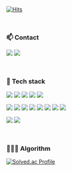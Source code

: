 [![Hits](https://hits.seeyoufarm.com/api/count/incr/badge.svg?url=https%3A%2F%2Fgithub.com%2Fchaeheejo&count_bg=%23020CA6&title_bg=%232F2F2F&icon=&icon_color=%23E7E7E7&title=hits&edge_flat=false)](https://hits.seeyoufarm.com)

<br/>

### 📫 Contact
<p>
  <a href="mailto:60cogml@gmail.com" target="_blank"><img src="https://img.shields.io/badge/gmail-EA4335?style=flat-square&logo=Gmail&logoColor=white"/></a>
  <a href="https://blog.naver.com/60cogml" target="_blank"><img src="https://img.shields.io/badge/blog-03C75A?style=flat-square&logo=Naver&logoColor=white"/></a>
</p> 

<br/>

### 🤖 Tech stack
<p>
  <img src="https://img.shields.io/badge/Tensorflow-FF6F00?style=flat-square&logo=Tensorflow&logoColor=white"/>
  <img src="https://img.shields.io/badge/OpenCV-5C3EE8?style=flat-square&logo=OpenCV&logoColor=white"/>
  <img src="https://img.shields.io/badge/PyTorch-EE4C2C?style=flat-square&logo=PyTorch&logoColor=white"/>
  <img src="https://img.shields.io/badge/Android-3DDC84?style=flat-square&logo=Android&logoColor=white"/>
  <img src="https://img.shields.io/badge/Django-092E20?style=flat-square&logo=Django&logoColor=white"/>
</p>


<p>
  <img src="https://img.shields.io/badge/Python-3776AB?style=flat-square&logo=Python&logoColor=white"/>
  <img src="https://img.shields.io/badge/Kotlin-7F52FF?style=flat-square&logo=Kotlin&logoColor=white"/>
  <img src="https://img.shields.io/badge/Linux-FCC624?style=flat-square&logo=Linux&logoColor=white"/>
  <img src="https://img.shields.io/badge/C-A8B9CC?style=flat-square&logo=C&logoColor=white"/>
  <img src="https://img.shields.io/badge/Java-007396?style=flat-square&logo=Java&logoColor=white"/>
  <img src="https://img.shields.io/badge/HTML5-E34F26?style=flat-square&logo=HTML5&logoColor=white"/>
  <img src="https://img.shields.io/badge/CSS3-1572B6?style=flat-square&logo=CSS3&logoColor=white"/>
  <img src="https://img.shields.io/badge/JavaScript-F7DF1E?style=flat-square&logo=JavaScript&logoColor=white"/>
</p>

<p>
 <img src="https://img.shields.io/badge/JiraSoftware-0052CC?style=flat-square&logo=Jira&logoColor=white"/>
 <img src="https://img.shields.io/badge/GitHub-181717?style=flat-square&logo=GitHub&logoColor=white"/>
</p>

<br/>


### 👩🏻‍💻 Algorithm

[![Solved.ac Profile](http://mazassumnida.wtf/api/v2/generate_badge?boj=60cogml)](https://solved.ac/60cogml/)
